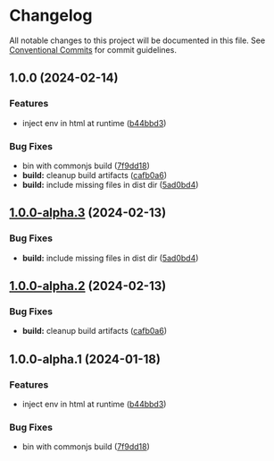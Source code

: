 # Changelog

All notable changes to this project will be documented in this file. See
[Conventional Commits](https://conventionalcommits.org) for commit guidelines.

## 1.0.0 (2024-02-14)


### Features

* inject env in html at runtime ([b44bbd3](https://github.com/JoseVSeb/runtime-env/commit/b44bbd3a988ea8fb660cd45fe6953e95b4eb2608))


### Bug Fixes

* bin with commonjs build ([7f9dd18](https://github.com/JoseVSeb/runtime-env/commit/7f9dd18b2df6e29bce3b3ce88fc91510a4fc8a28))
* **build:** cleanup build artifacts ([cafb0a6](https://github.com/JoseVSeb/runtime-env/commit/cafb0a6cf9c5977ad161907c0c7d562bcf3b5387))
* **build:** include missing files in dist dir ([5ad0bd4](https://github.com/JoseVSeb/runtime-env/commit/5ad0bd424dce70d623b79138c6a386c336d5a106))

## [1.0.0-alpha.3](https://github.com/JoseVSeb/runtime-env/compare/v1.0.0-alpha.2...v1.0.0-alpha.3) (2024-02-13)


### Bug Fixes

* **build:** include missing files in dist dir ([5ad0bd4](https://github.com/JoseVSeb/runtime-env/commit/5ad0bd424dce70d623b79138c6a386c336d5a106))

## [1.0.0-alpha.2](https://github.com/JoseVSeb/runtime-env/compare/v1.0.0-alpha.1...v1.0.0-alpha.2) (2024-02-13)


### Bug Fixes

* **build:** cleanup build artifacts ([cafb0a6](https://github.com/JoseVSeb/runtime-env/commit/cafb0a6cf9c5977ad161907c0c7d562bcf3b5387))

## 1.0.0-alpha.1 (2024-01-18)


### Features

* inject env in html at runtime ([b44bbd3](https://github.com/JoseVSeb/runtime-env/commit/b44bbd3a988ea8fb660cd45fe6953e95b4eb2608))


### Bug Fixes

* bin with commonjs build ([7f9dd18](https://github.com/JoseVSeb/runtime-env/commit/7f9dd18b2df6e29bce3b3ce88fc91510a4fc8a28))
